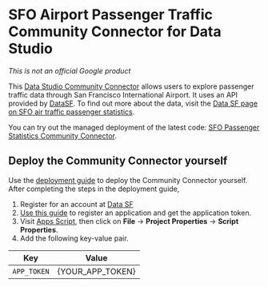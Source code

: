 # SFO Airport Passenger Traffic Community Connector for Data Studio
*This is not an official Google product*

This [Data Studio Community
Connector](https://developers.google.com/datastudio/connector/) allows users to
explore passenger traffic data through San Francisco International Airport. It
uses an API provided by [DataSF](https://datasf.org/opendata/). To find out more
about the data, visit the [Data SF page on SFO air traffic passenger
statistics](https://data.sfgov.org/Transportation/Air-Traffic-Passenger-Statistics/rkru-6vcg).

You can try out the managed deployment of the latest code: [SFO Passenger
Statistics Community
Connector](https://datastudio.google.com/datasources/create?connectorId=AKfycbz8uubXtw0uWTZLffpXqyRsK8xx9di6eEOZmVv2xNTB-HX75NkwSMvz3y1-LoZfIE49cA).

## Deploy the Community Connector yourself

Use the [deployment guide](../deploy.md) to deploy the Community Connector
yourself. After completing the steps in the deployment guide, 

1. Register for an account at [Data SF](https://datasf.org/)
2. [Use this guide](https://dev.socrata.com/consumers/getting-started.html) to
   register an application and get the application token.
3. Visit [Apps Script](https://script.google.com), then click on **File** -> **Project
   Properties** -> **Script Properties**.
4. Add the following key-value pair.

  | Key                   | Value                |
  |-----------------------|----------------------|
  | `APP_TOKEN`           | {YOUR_APP_TOKEN}     |

